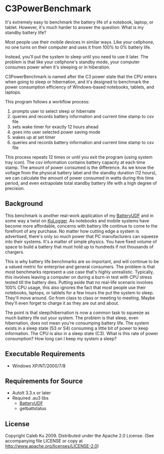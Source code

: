 C3PowerBenchmark
================
It's extremely easy to benchmark the battery life of a notebook, laptop, or tablet. However, it's much harder to answer the question: What is my standby battery life? 

Most people use their mobile devices in similar ways. Like your cellphone, no one turns on their computer and uses it from 100% to 0% battery life. 

Instead, you'll put the system to sleep until you need to use it later. The problem is that like your cellphone's standby mode, your computer consumes power when it's sleeping or in hiberation. 

C3PowerBenchmark is named after the C3 power state that the CPU enters when going to sleep or hibernation, and it's designed to benchmark the power consumption efficiency of Windows-based notebooks, tablets, and laptops.

This program follows a workflow process:

1. prompts user to select sleep or hibernate
2. queries and records battery information and current time stamp to csv file
3. sets wake timer for exactly 12 hours ahead
4. goes into user selected power saving mode
5. wakes up at set timer
6. queries and records battery information and current time stamp  to csv file

This process repeats 12 times or until you exit the program (using system tray icon). The csv information contains battery capacity at each time stamp. The amount of power consumed is the difference. As we know the voltage from the physical battery label and the standby duration (12 hours), we can calculate the amount of power consumed in watts during this time period, and even extrapolate total standby battery life with a high degree of precision.

## Background

This benchmark is another real-work application of my [BatteryUDF](../../../BatteryUDF/) and in some way a twist on [KuLogger](../../../KuLogger). As notebooks and mobile systems have become more affordable, concerns with battery life continue to come to the forefront of any purchase. No matter how cutting edge a system is advertised, there's only so much power that PC manufacturers can squeeze into their systems. It's a matter of simple physics. You have fixed volume of space to build a battery that must hold up to hundreds if not thousands of chargers.

This is why battery life benchmarks are so important, and will continue to be a valued metric for enterprise and general consumers. The problem is that most benchmarks represent a use case that's highly unrealistic. Typically, this involves leaving a computer on during a burn-in test with CPU stress tested till the battery dies. Putting aside that no real-life scenario involves 100% CPU usage, this also ignores the fact that most people use their notebooks, laptops, or tablets for a few hours the put the system to sleep. They'll move around. Go from class to class or meeting to meeting. Maybe they'll even forget to charge it as they are out and about. 

The point is that sleep/hibernation is now a common task to squeeze as much battery life out your system. The problem is that sleep, even hibernation, does not mean you're consumping battery life. The system exists in a sleep state (S3 or S4) consuming a little bit of power to keep information. The CPU is also in a sleep state (C3). What is this rate of power consumption? How long can I keep my system a sleep?

## Executable Requirements
* Windows XP/NT/2000/7/8

## Requirements for Source
* AutoIt 3.3.x or later
* Required .au3 libs
  * [BatteryUDF](../../../BatteryUDF/)
  * getbattstatus

## License

Copyright Caleb Ku 2009. Distributed under the Apache 2.0 License. (See accompanying file LICENSE or copy at http://www.apache.org/licenses/LICENSE-2.0)
